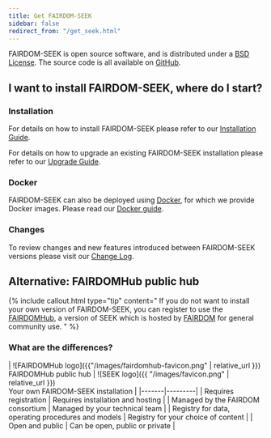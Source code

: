 ```yaml
---
title: Get FAIRDOM-SEEK
sidebar: false
redirect_from: "/get_seek.html"
---
```


FAIRDOM-SEEK is open source software, and is distributed under a [BSD License](https://github.com/seek4science/seek/blob/main/BSD-LICENSE). The source code is all available on [GitHub](https://github.com/seek4science/seek).




## I want to install FAIRDOM-SEEK, where do I start?

<div class="row row-cols-1 row-cols-md-2 row-cols-lg-3 gy-4">
    <div class="col bg-light-subtle">
        <h3>Installation</h3>
        <p>For details on how to install FAIRDOM-SEEK please refer to our <a href="{{ "/tech/install" | relative_url }}">Installation Guide</a>.</p>
        <p>For details on how to upgrade an existing FAIRDOM-SEEK installation please refer to our <a href="{{ "/tech/upgrading" | relative_url }}">Upgrade Guide</a>.</p>
    </div>
    <div class="col bg-light">
        <h3>Docker</h3>
        <p>FAIRDOM-SEEK can also be deployed using <a href="https://docker.com">Docker</a>, for which we provide Docker images. Please read our <a href="{{ "/tech/docker" | relative_url }}">Docker guide</a>.</p>
    </div>
    <div class="col bg-light-subtle">
        <h3>Changes</h3>
        <p>To review changes and new features introduced between FAIRDOM-SEEK versions please visit our <a href="{{ "/tech/releases/" | relative_url }}">Change Log</a>.</p>
    </div>
</div>



## Alternative: FAIRDOMHub public hub
{% include callout.html type="tip" content="
If you do not want to install your own version of FAIRDOM-SEEK, you can register to use the [FAIRDOMHub](https://fairdomhub.org), a version of SEEK which is hosted by [FAIRDOM](https://fair-dom.org) for general community use.
" %}

### What are the differences?

| ![FAIRDOMHub logo]({{"/images/fairdomhub-favicon.png" | relative_url }}) <br />FAIRDOMHub public hub | ![SEEK logo]({{ "/images/favicon.png" | relative_url }}) <br /> Your own FAIRDOM-SEEK installation |
|-------|---------|
| Requires registration   | Requires installation and hosting |
| Managed by the FAIRDOM consortium   | Managed by your technical team |
| Registry for data, operating procedures and models  | Registry for your choice of content  |
| Open and public  | Can be open, public or private  |
